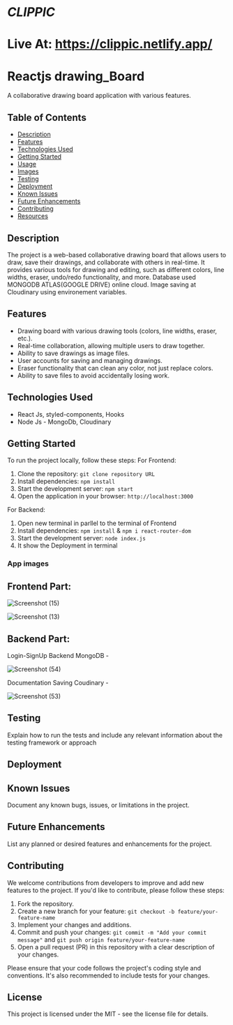 # *_CLIPPIC_*

# Live At: https://clippic.netlify.app/

# Reactjs drawing_Board

A collaborative drawing board application with various features.

## Table of Contents

- [Description](#description)
- [Features](#features)
- [Technologies Used](#technologies-used)
- [Getting Started](#getting-started)
- [Usage](#usage)
- [Images](#images)
- [Testing](#testing)
- [Deployment](#deployment)
- [Known Issues](#known-issues)
- [Future Enhancements](#future-enhancements)
- [Contributing](#contributing)
- [Resources](#resources)

## Description

The project is a web-based collaborative drawing board that allows users to draw, save their drawings, and collaborate with others in real-time. It provides various tools for drawing and editing, such as different colors, line widths, eraser, undo/redo functionality, and more.
Database used MONGODB ATLAS(GOOGLE DRIVE) online cloud.
Image saving at Cloudinary using environement variables.
## Features

- Drawing board with various drawing tools (colors, line widths, eraser, etc.).
- Real-time collaboration, allowing multiple users to draw together.
- Ability to save drawings as image files.
- User accounts for saving and managing drawings.
- Eraser functionality that can clean any color, not just replace colors.
- Ability to save files to avoid accidentally losing work.

## Technologies Used

- React Js, styled-components, Hooks
- Node Js - MongoDb, Cloudinary

## Getting Started

To run the project locally, follow these steps:
For Frontend:
1. Clone the repository: `git clone repository URL`
2. Install dependencies: `npm install`
3. Start the development server: `npm start`
4. Open the application in your browser: `http://localhost:3000`

For Backend:
1. Open new terminal in parllel to the terminal of Frontend
2. Install dependencies: `npm install` & `npm i react-router-dom`
3. Start the development server: `node index.js`
4. It show the Deployment in terminal
   

### App images
## Frontend Part: 

![Screenshot (15)](https://github.com/Gauravk04/ClipPic/assets/121782880/e57252a3-4d12-4332-8619-33ddc8198217)

![Screenshot (13)](https://github.com/Gauravk04/ClipPic/assets/121782880/2266473c-72f5-47bb-8a14-9e1ea0112361)


## Backend Part:
Login-SignUp Backend MongoDB -

![Screenshot (54)](https://github.com/Gauravk04/ClipPic/assets/121782880/b6cdce10-d8a4-415c-8639-2a323b5a1d24)

Documentation Saving Coudinary -

![Screenshot (53)](https://github.com/Gauravk04/ClipPic/assets/121782880/5ea88822-b0c4-4d44-84a0-712dab01dc14)


## Testing

Explain how to run the tests and include any relevant information about the testing framework or approach

## Deployment


## Known Issues

Document any known bugs, issues, or limitations in the project.

## Future Enhancements

List any planned or desired features and enhancements for the project.

## Contributing

We welcome contributions from developers to improve and add new features to the project. If you'd like to contribute, please follow these steps:

1. Fork the repository.
2. Create a new branch for your feature: `git checkout -b feature/your-feature-name`
3. Implement your changes and additions.
4. Commit and push your changes: `git commit -m "Add your commit message"` and `git push origin feature/your-feature-name`
5. Open a pull request (PR) in this repository with a clear description of your changes.

Please ensure that your code follows the project's coding style and conventions. It's also recommended to include tests for your changes.


## License

This project is licensed under the MIT - see the license file for details.
